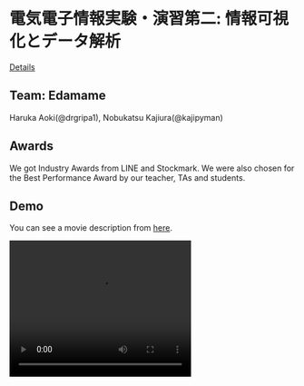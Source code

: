 # 電気電子情報実験・演習第二: 情報可視化とデータ解析 

[Details](http://yatani.jp/teaching/doku.php?id=2018infovislab:start)

## Team: Edamame
Haruka Aoki(@drgripa1), Nobukatsu Kajiura(@kajipyman)

## Awards
We got Industry Awards from LINE and Stockmark.
We were also chosen for the Best Performance Award by our teacher, TAs and students. 

## Demo
You can see a movie description from [here](https://youtu.be/4QqEMkd728M).

<video width="320" height="240" controls>
  <source src="Edamame_demo.mp4" type="video/mp4">
</video>